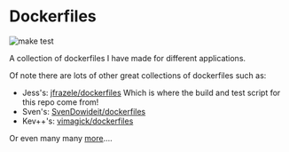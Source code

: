 # Dockerfiles

![make test](https://github.com/jamesmstone/dockerfiles/workflows/make%20test/badge.svg)

A collection of dockerfiles I have made for different applications.

Of note there are lots of other great collections of dockerfiles such as:

- Jess's: [jfrazele/dockerfiles](https://github.com/jfrazelle/dockerfiles) Which is where the build and test script for this repo come from!
- Sven's: [SvenDowideit/dockerfiles](https://github.com/svendowideit/dockerfiles)
- Kev++'s: [vimagick/dockerfiles](https://github.com/vimagick/dockerfiles)

Or even many many [more](https://github.com/search?o=desc&q=dockerfiles&ref=searchresults&s=&type=Repositories&utf8=%E2%9C%93)....

